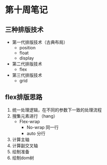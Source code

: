 # 第十周笔记

## 三种排版技术

- 第一代排版技术（古典布局）
  - position
  - float
  - display
- 第二代排版技术
  - flex
- 第三代排版技术
  - grid

## flex排版思路

1. 统一处理逻辑，在不同的参数下一致的处理流程
2. 搜集元素进行 （hang）
   - Flex-wrap
     - No-wrap 同一行
     - auto  分行
3. 计算主轴
4. 计算副交叉轴
5. 绘制准备
6. 绘制dom树